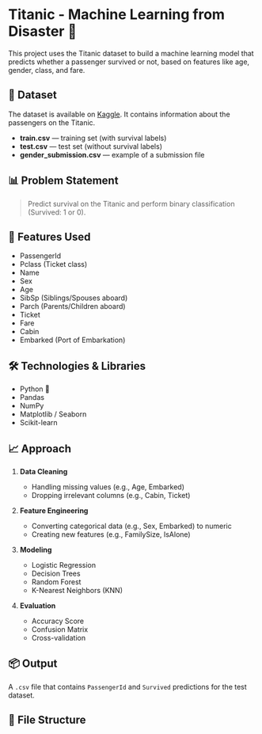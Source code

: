 # Titanic - Machine Learning from Disaster 🚢

This project uses the Titanic dataset to build a machine learning model that predicts whether a passenger survived or not, based on features like age, gender, class, and fare.

## 📂 Dataset

The dataset is available on [Kaggle](https://www.kaggle.com/competitions/titanic). It contains information about the passengers on the Titanic.

- **train.csv** — training set (with survival labels)
- **test.csv** — test set (without survival labels)
- **gender_submission.csv** — example of a submission file

## 📊 Problem Statement

> Predict survival on the Titanic and perform binary classification (Survived: 1 or 0).

## 📌 Features Used

- PassengerId
- Pclass (Ticket class)
- Name
- Sex
- Age
- SibSp (Siblings/Spouses aboard)
- Parch (Parents/Children aboard)
- Ticket
- Fare
- Cabin
- Embarked (Port of Embarkation)

## 🛠️ Technologies & Libraries

- Python 🐍
- Pandas
- NumPy
- Matplotlib / Seaborn
- Scikit-learn

## 📈 Approach

1. **Data Cleaning**
   - Handling missing values (e.g., Age, Embarked)
   - Dropping irrelevant columns (e.g., Cabin, Ticket)

2. **Feature Engineering**
   - Converting categorical data (e.g., Sex, Embarked) to numeric
   - Creating new features (e.g., FamilySize, IsAlone)

3. **Modeling**
   - Logistic Regression
   - Decision Trees
   - Random Forest
   - K-Nearest Neighbors (KNN)

4. **Evaluation**
   - Accuracy Score
   - Confusion Matrix
   - Cross-validation

## 📦 Output

A `.csv` file that contains `PassengerId` and `Survived` predictions for the test dataset.

## 📁 File Structure

 
